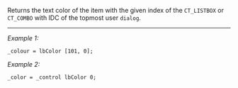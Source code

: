 Returns the text color of the item with the given index of the `CT_LISTBOX` or `CT_COMBO` with IDC of the topmost user `dialog`.


---
*Example 1:*
```sqf
_colour = lbColor [101, 0];
```

*Example 2:*
```sqf
_color = _control lbColor 0;
```